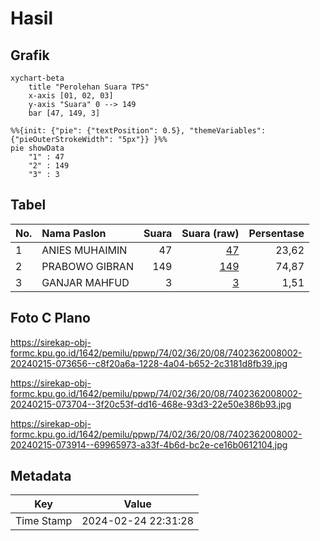 # Hasil

## Grafik

```mermaid
xychart-beta
    title "Perolehan Suara TPS"
    x-axis [01, 02, 03]
    y-axis "Suara" 0 --> 149
    bar [47, 149, 3]
```

```mermaid
%%{init: {"pie": {"textPosition": 0.5}, "themeVariables": {"pieOuterStrokeWidth": "5px"}} }%%
pie showData
    "1" : 47
    "2" : 149
    "3" : 3
```

## Tabel

| No. | Nama Paslon    | Suara | Suara (raw) | Persentase |
|:--- |:-------------- | -----:| -----------:| ----------:|
| 1   | ANIES MUHAIMIN | 47    | [47][p-1]   | 23,62      |
| 2   | PRABOWO GIBRAN | 149   | [149][p-2]  | 74,87      |
| 3   | GANJAR MAHFUD  | 3     | [3][p-3]    | 1,51       |


[p-1]: https://github.com/gigit-pemilu/pemilu-2024-74-sulawesi-tenggara/blob/main/pilpres/hitung-suara/sub/74-sulawesi-tenggara/sub/02-konawe/sub/36-lalonggasumeeto/sub/2008-toolawawo/sub/002-tps/sub/paslon-1.txt
[p-2]: https://github.com/gigit-pemilu/pemilu-2024-74-sulawesi-tenggara/blob/main/pilpres/hitung-suara/sub/74-sulawesi-tenggara/sub/02-konawe/sub/36-lalonggasumeeto/sub/2008-toolawawo/sub/002-tps/sub/paslon-2.txt
[p-3]: https://github.com/gigit-pemilu/pemilu-2024-74-sulawesi-tenggara/blob/main/pilpres/hitung-suara/sub/74-sulawesi-tenggara/sub/02-konawe/sub/36-lalonggasumeeto/sub/2008-toolawawo/sub/002-tps/sub/paslon-3.txt

## Foto C Plano

https://sirekap-obj-formc.kpu.go.id/1642/pemilu/ppwp/74/02/36/20/08/7402362008002-20240215-073656--c8f20a6a-1228-4a04-b652-2c3181d8fb39.jpg

https://sirekap-obj-formc.kpu.go.id/1642/pemilu/ppwp/74/02/36/20/08/7402362008002-20240215-073704--3f20c53f-dd16-468e-93d3-22e50e386b93.jpg

https://sirekap-obj-formc.kpu.go.id/1642/pemilu/ppwp/74/02/36/20/08/7402362008002-20240215-073914--69965973-a33f-4b6d-bc2e-ce16b0612104.jpg


## Metadata

| Key        | Value               |
| ---------- | ------------------- |
| Time Stamp | 2024-02-24 22:31:28 |



